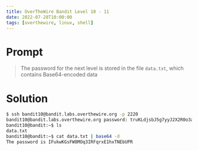 ```yaml
---
title: OverTheWire Bandit Level 10 - 11
date: 2022-07-28T10:00:00
tags: [overthewire, linux, shell]
---
```

# Prompt
> The password for the next level is stored in the file `data.txt`, which contains Base64-encoded data

# Solution
```sh
$ ssh bandit10@bandit.labs.overthewire.org -p 2220
bandit10@bandit.labs.overthewire.org password: truKLdjsbJ5g7yyJ2X2R0o3a5HQJFuLk
bandit10@bandit:~$ ls
data.txt
bandit10@bandit:~$ cat data.txt | base64 -d
The password is IFukwKGsFW8MOq3IRFqrxE1hxTNEbUPR
```